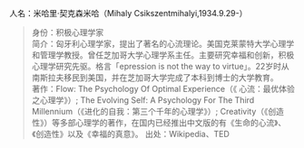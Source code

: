 人名：米哈里·契克森米哈（Mihaly Csikszentmihalyi,1934.9.29-）
>身份：积极心理学家  
>简介：匈牙利心理学家，提出了著名的心流理论。美国克莱蒙特大学心理学和管理学教授。曾任芝加哥大学心理学系主任。主要研究幸福和创新，积极心理学研究先驱。格言「epression is not the way to virtue」。22岁时从南斯拉夫移民到美国，并在芝加哥大学完成了本科到博士的大学教育。  
>著作：Flow: The Psychology Of Optimal Experience（《 心流：最优体验之心理学》）; The Evolving Self: A Psychology For The Third Millennium（《进化的自我：第三个千年的心理学》）; Creativity（《创造性》）等多部心理学的著作，在国内已经推出中文版的有《生命的心流》、《创造性》以及《幸福的真意》。
>出处：Wikipedia、TED
